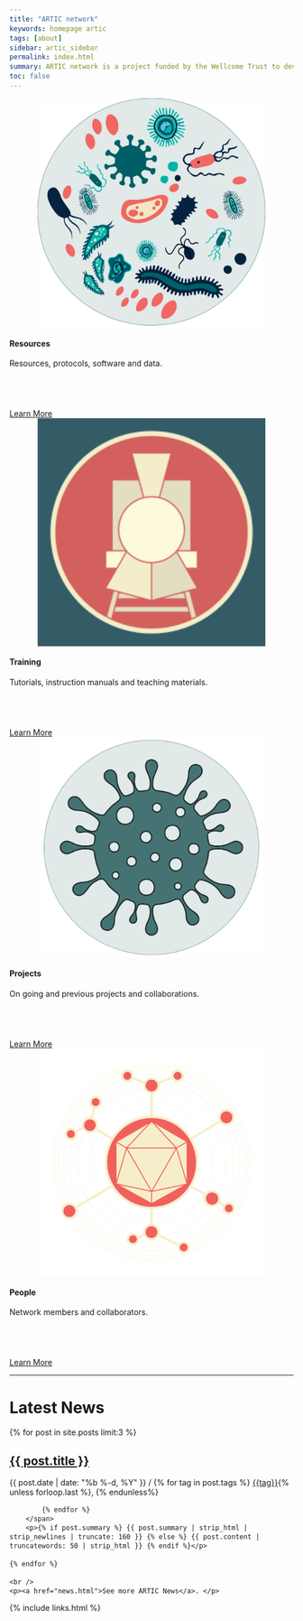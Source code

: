 ```yaml
---
title: "ARTIC network"
keywords: homepage artic
tags: [about]
sidebar: artic_sidebar
permalink: index.html
summary: ARTIC network is a project funded by the Wellcome Trust to develop systems, protocols and bioinformatics for end-to-end pathogen genomics.
toc: false
---
```


<div class="row">
    <div class="col-md-3 col-sm-6">
        <div class="panel panel-default text-center">
            <div class="panel-heading" style="justify-content:center; display:flex; align-items:center;">
                <a href="/resources">
                    <span class="fa-stack fa-5x" style="object-fit: contain; justify-content:center; display:flex; align-items:center;">
                            <img  src="/images/protocols/metagenomics.svg" alt="metag" class="img-responsive" style="object-fit: contain; justify-content:center; display:flex; align-items:center; width:80%"/>
                    </span>
                </a>
            </div>
            <div class="panel-body">
                <h4>Resources</h4>
                <p style="min-height: 75px">Resources, protocols, software and data.</p>
                <a href="/resources" class="btn btn-primary">Learn More</a>
            </div>
        </div>
    </div>
    <div class="col-md-3 col-sm-6">
        <div class="panel panel-default text-center">
            <div class="panel-heading">
                <a href="/training">
                <span class="fa-stack fa-5x" style="object-fit: contain; justify-content:center; display:flex; align-items:center;">
                            <img  src="/images/artic-train.png" alt="metag" class="img-responsive" style="object-fit: contain; justify-content:center; display:flex; align-items:center; width:80%"/>
                    </span>
                </a>
            </div>
            <div class="panel-body">
                <h4>Training</h4>
                <p style="min-height: 75px">Tutorials, instruction manuals and teaching materials.</p>
                <a href="/training" class="btn btn-primary">Learn More</a>
            </div>
        </div>
    </div>
    <div class="col-md-3 col-sm-6">
        <div class="panel panel-default text-center">
            <div class="panel-heading">
                <a href="/projects">
                <span class="fa-stack fa-5x" style="object-fit: contain; justify-content:center; display:flex; align-items:center;">
                            <img  src="/images/viruses/sars-cov-2_icon.svg" alt="metag" class="img-responsive" style="object-fit: contain; justify-content:center; display:flex; align-items:center; width:80%"/>
                    </span>
                </a>
            </div>
            <div class="panel-body">
                <h4>Projects</h4>
                <p style="min-height: 75px">On going and previous projects and collaborations.</p>
                <a href="/projects" class="btn btn-primary">Learn More</a>
            </div>
        </div>
    </div>
    <div class="col-md-3 col-sm-6">
        <div class="panel panel-default text-center">
            <div class="panel-heading">
                <a href="/people">
                <span class="fa-stack fa-5x" style="object-fit: contain; justify-content:center; display:flex; align-items:center;">
                            <img  src="/images/artic-logo-small.svg" alt="metag" class="img-responsive" style="object-fit: contain; justify-content:center; display:flex; align-items:center; width:80%"/>
                    </span>
                </a>
            </div>
            <div class="panel-body">
                <h4>People</h4>
                <p style="min-height: 75px">Network members and collaborators.</p>
                <a href="/people" class="btn btn-primary">Learn More</a>
            </div>
        </div>
    </div>
</div>

<hr />

# Latest News
<div class="post-list">
    {% for post in site.posts limit:3 %}
        <h2><a class="post-link" href="{{ post.url | remove: "/" }}">{{ post.title }}</a></h2>
        <span class="post-meta">{{ post.date | date: "%b %-d, %Y" }} /
            {% for tag in post.tags %}
                <a href="{{ "tag_" | append: tag | append: ".html"}}">{{tag}}</a>{% unless forloop.last %}, {% endunless%}

            {% endfor %}
        </span>
        <p>{% if post.summary %} {{ post.summary | strip_html | strip_newlines | truncate: 160 }} {% else %} {{ post.content | truncatewords: 50 | strip_html }} {% endif %}</p>

    {% endfor %}
            
    <br />
    <p><a href="news.html">See more ARTIC News</a>. </p>
</div>

{% include links.html %}
